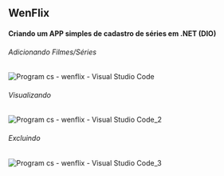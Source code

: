 ## WenFlix
#### Criando um APP simples de cadastro de séries em .NET (DIO)

###### Adicionando Filmes/Séries
![Program cs - wenflix - Visual Studio Code](https://user-images.githubusercontent.com/106700689/181822044-ffc3fa5b-4e1d-4815-afce-8a346b6288c0.jpg)

###### Visualizando
![Program cs - wenflix - Visual Studio Code_2](https://user-images.githubusercontent.com/106700689/181822049-9b97cab9-112c-4ab5-9b8b-9596ca130d82.jpg)

###### Excluindo
![Program cs - wenflix - Visual Studio Code_3](https://user-images.githubusercontent.com/106700689/181822051-97ebc42d-2754-4898-a7f5-40b66efd00e6.jpg)
